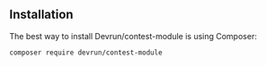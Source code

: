 ## Installation

The best way to install Devrun/contest-module is using Composer:

```sh
composer require devrun/contest-module
```
